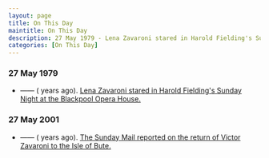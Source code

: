 ```yaml
---
layout: page
title: On This Day
maintitle: On This Day
description: 27 May 1979 - Lena Zavaroni stared in Harold Fielding's Sunday Night at the Blackpool Opera House.
categories: [On This Day]
---
```


### 27 May 1979
* —— (<span id="age1"></span> years ago). [Lena Zavaroni stared in Harold Fielding's Sunday Night at the Blackpool Opera House.](/theatre/harold%20fielding/blackpool%20opera%20house/1979/05/27/harold-fieldings-sunday-night-at-the-blackpool-opera-house.html)


### 27 May 2001
* —— (<span id="age2"></span> years ago). [The Sunday Mail reported on the return of Victor Zavaroni to the Isle of Bute.](http://bit.ly/Sunday-Mail-LZ-2001-05-27)

<!-- Script for calculating number of years ago -->
<script>
var dob = '19790527';
var year = Number(dob.substr(0, 4));
var month = Number(dob.substr(4, 2)) - 1;
var day = Number(dob.substr(6, 2));
var today = new Date();
var age1 = today.getFullYear() - year;
if (today.getMonth() < month || (today.getMonth() == month && today.getDate() < day)) {
age1--;
}
document.getElementById("age1").innerHTML=age1;

var dob = '20010527';
var year = Number(dob.substr(0, 4));
var month = Number(dob.substr(4, 2)) - 1;
var day = Number(dob.substr(6, 2));
var today = new Date();
var age2 = today.getFullYear() - year;
if (today.getMonth() < month || (today.getMonth() == month && today.getDate() < day)) {
age2--;
}
document.getElementById("age2").innerHTML=age2;
</script>

